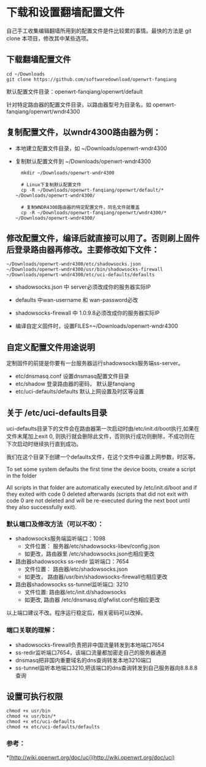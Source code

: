 下载和设置翻墙配置文件
=================
自己手工收集编辑翻墙所用到的配置文件是件比较累的事情。最快的方法是 git clone 本项目，修改其中某些选项。

## 下载翻墙配置文件

	cd ~/Downloads
	git clone https://github.com/softwaredownload/openwrt-fanqiang


默认配置文件目录：openwrt-fanqiang/openwrt/default

针对特定路由器的配置文件目录，以路由器型号为目录名，如 openwrt-fanqiang/openwrt/wndr4300


## 复制配置文件，以wndr4300路由器为例：

- 本地建立配置文件目录，如 ~/Downloads/openwrt-wndr4300
- 复制默认配置文件到 ~/Downloads/openwrt-wndr4300  

		mkdir ~/Downloads/openwrt-wndr4300
		
		# Linux下复制默认配置文件
		cp -R ~/Downloads/openwrt-fanqiang/openwrt/default/* ~/Downloads/openwrt-wndr4300/
		
		# 复制WNDR4300路由器的特定配置文件，同名文件就覆盖
		cp -R ~/Downloads/openwrt-fanqiang/openwrt/wndr4300/* ~/Downloads/openwrt-wndr4300/


## 修改配置文件，编译后就直接可以用了。否则刷上固件后登录路由器再修改。主要修改如下文件：

	~/Downloads/openwrt-wndr4300/etc/shadowsocks.json
	~/Downloads/openwrt-wndr4300/usr/bin/shadowsocks-firewall
	~/Downloads/openwrt-wndr4300/etc/uci-defaults/defaults

- shadowsocks.json 中 server必须改成你的服务器实际IP
- defaults 中wan-username 和 wan-password必改
- shadowsocks-firewall 中 1.0.9.8必须改成你的服务器实际IP
		
- 编译自定义固件时，设置FILES=~/Downloads/openwrt-wndr4300



## 自定义配置文件用途说明

定制固件的前提是你要有一台服务器运行shadowsocks服务端ss-server。
- etc/dnsmasq.conf 设置dnsmasq配置文件目录
- etc/shadow 登录路由器的密码， 默认是fanqiang
- etc/uci-defaults/defaults 默认上网设置及时区等设置

## 关于 /etc/uci-defaults目录

uci-defaults目录下的文件会在路由器第一次启动时由/etc/init.d/boot执行,如果在文件末尾加上exit 0, 则执行就会删除此文件，否则执行成功则删除，不成功则在下次启动时继续执行直到成功。

我们在这个目录下创建一个defaults文件，在这个文件中设置上网参数，时区等。

 To set some system defaults the first time the device boots, create a script in the folder

All scripts in that folder are automatically executed by /etc/init.d/boot and if they exited with code 0 deleted afterwards (scripts that did not exit with code 0 are not deleted and will be re-executed during the next boot until they also successfully exit). 


### 默认端口及修改方法（可以不改）：
- shadowsocks服务端监听端口：1098
	* 文件位置： 服务器/etc/shadowsocks-libev/config.json
	* 如更改，路由器里 /etc/shadowsocks.json也相应更改
- 路由器shadowsocks ss-redir	监听端口：7654
	* 文件位置： 路由器/etc/shadowsocks.json
	* 如更改， 路由器/usr/bin/shadowsocks-firewall也相应更改
- 路由器shadowsocks ss-tunnel监听端口: 3210
	* 文件位置: 路由器/etc/init.d/shadowsocks
	* 如更改, 路由器 /etc/dnsmasq.d/gfwlist.conf也相应更改

以上端口建议不改。程序运行稳定后，相关密码可以改掉。

### 端口关联的理解：

- shadowsocks-firewall负责把非中国流量转发到本地端口7654
- ss-redir监听端口7654，该端口流量都加密走自己的服务器通道
- dnsmasq把非国内重要域名的dns查询转发本地3210端口
- ss-tunnel监听本地端口3210,把该端口的dns查询转发到自己服务器向8.8.8.8查询

## 设置可执行权限
	chmod +x usr/bin
	chmod +x usr/bin/*
	chmod +x etc/uci-defaults
	chmod +x etc/uci-defaults/defaults
	
	
	
### 参考：
*[http://wiki.openwrt.org/doc/uci](http://wiki.openwrt.org/doc/uci)